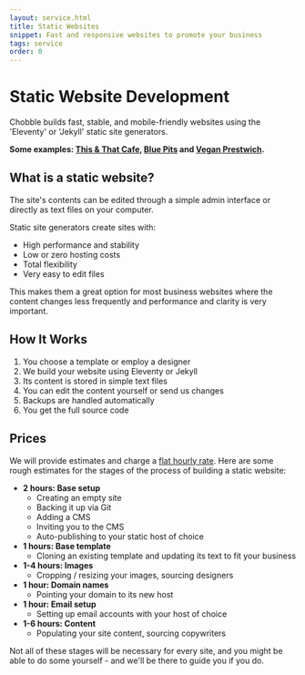 ```yaml
---
layout: service.html
title: Static Websites
snippet: Fast and responsive websites to promote your business
tags: service
order: 0
---
```


# Static Website Development

Chobble builds fast, stable, and mobile-friendly websites using the 'Eleventy' or 'Jekyll' static site generators.

**Some examples: [This & That Cafe](/examples/this-and-that), [Blue Pits](/examples/blue-pits) and [Vegan Prestwich](/examples/vegan-prestwich).**

## What is a static website?

The site's contents can be edited through a simple admin interface or directly as text files on your computer.

Static site generators create sites with:

- High performance and stability
- Low or zero hosting costs
- Total flexibility
- Very easy to edit files

This makes them a great option for most business websites where the content changes less frequently and performance and clarity is very important.

## How It Works

1. You choose a template or employ a designer
2. We build your website using Eleventy or Jekyll
3. Its content is stored in simple text files
4. You can edit the content yourself or send us changes
5. Backups are handled automatically
6. You get the full source code

## Prices

We will provide estimates and charge a [flat hourly rate](/prices/). Here are some rough estimates for the stages of the process of building a static website:

- **2 hours: Base setup**
  - Creating an empty site
  - Backing it up via Git
  - Adding a CMS
  - Inviting you to the CMS
  - Auto-publishing to your static host of choice
- **1 hours: Base template**
  - Cloning an existing template and updating its text to fit your business
- **1-4 hours: Images**
  - Cropping / resizing your images, sourcing designers
- **1 hour: Domain names**
  - Pointing your domain to its new host
- **1 hour: Email setup**
  - Setting up email accounts with your host of choice
- **1-6 hours: Content**
  - Populating your site content, sourcing copywriters

Not all of these stages will be necessary for every site, and you might be able to do some yourself - and we'll be there to guide you if you do.
